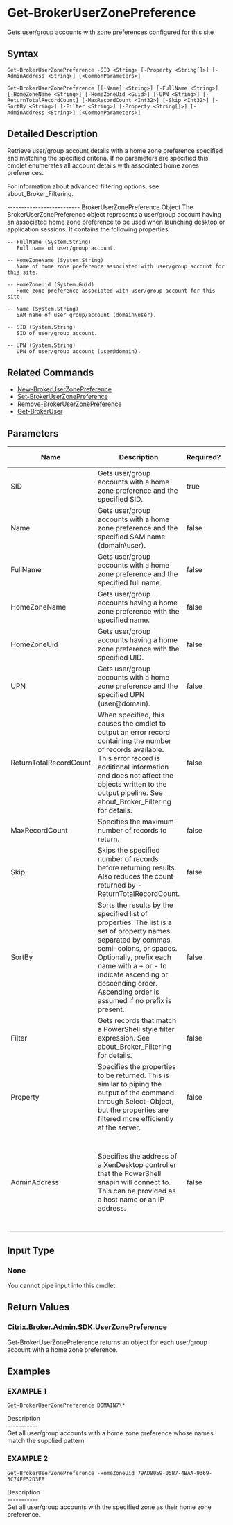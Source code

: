 ﻿# Get-BrokerUserZonePreference

   Gets user/group accounts with zone preferences configured for this site

## Syntax
```
Get-BrokerUserZonePreference -SID <String> [-Property <String[]>] [-AdminAddress <String>] [<CommonParameters>]

Get-BrokerUserZonePreference [[-Name] <String>] [-FullName <String>] [-HomeZoneName <String>] [-HomeZoneUid <Guid>] [-UPN <String>] [-ReturnTotalRecordCount] [-MaxRecordCount <Int32>] [-Skip <Int32>] [-SortBy <String>] [-Filter <String>] [-Property <String[]>] [-AdminAddress <String>] [<CommonParameters>]
```

## Detailed Description
   Retrieve user/group account details with a home zone preference specified and matching the specified criteria. If no parameters are specified this cmdlet enumerates all account details with associated home zones preferences.

For information about advanced filtering options, see about_Broker_Filtering.


-------------------------- BrokerUserZonePreference Object
The BrokerUserZonePreference object represents a user/group account having an associated home zone preference to be used when launching desktop or application sessions. It contains the following properties:

    -- FullName (System.String)
       Full name of user/group account.

    -- HomeZoneName (System.String)
       Name of home zone preference associated with user/group account for this site.

    -- HomeZoneUid (System.Guid)
       Home zone preference associated with user/group account for this site.

    -- Name (System.String)
       SAM name of user group/account (domain\user).

    -- SID (System.String)
       SID of user/group account.

    -- UPN (System.String)
       UPN of user/group account (user@domain).

## Related Commands
  * [New-BrokerUserZonePreference](New-BrokerUserZonePreference/)
  * [Set-BrokerUserZonePreference](Set-BrokerUserZonePreference/)
  * [Remove-BrokerUserZonePreference](Remove-BrokerUserZonePreference/)
  * [Get-BrokerUser](Get-BrokerUser/)
## Parameters

| Name   | Description | Required? | Pipeline Input | Default Value |
| --- | --- | --- | --- | --- |
| SID | Gets user/group accounts with a home zone preference and the specified SID. | true | false |  |
| Name | Gets user/group accounts with a home zone preference and the specified SAM name (domain\user). | false | false |  |
| FullName | Gets user/group accounts with a home zone preference and the specified full name. | false | false |  |
| HomeZoneName | Gets user/group accounts having a home zone preference with the specified name. | false | false |  |
| HomeZoneUid | Gets user/group accounts having a home zone preference with the specified UID. | false | false |  |
| UPN | Gets user/group accounts with a home zone preference and the specified UPN (user@domain). | false | false |  |
| ReturnTotalRecordCount | When specified, this causes the cmdlet to output an error record containing the number of records available. This error record is additional information and does not affect the objects written to the output pipeline. See about_Broker_Filtering for details. | false | false | False |
| MaxRecordCount | Specifies the maximum number of records to return. | false | false | 250 |
| Skip | Skips the specified number of records before returning results. Also reduces the count returned by -ReturnTotalRecordCount. | false | false | 0 |
| SortBy | Sorts the results by the specified list of properties. The list is a set of property names separated by commas, semi-colons, or spaces. Optionally, prefix each name with a + or - to indicate ascending or descending order. Ascending order is assumed if no prefix is present. | false | false | The default sort order is by name or unique identifier. |
| Filter | Gets records that match a PowerShell style filter expression. See about_Broker_Filtering for details. | false | false |  |
| Property | Specifies the properties to be returned. This is similar to piping the output of the command through Select-Object, but the properties are filtered more efficiently at the server. | false | false |  |
| AdminAddress | Specifies the address of a XenDesktop controller that the PowerShell snapin will connect to. This can be provided as a host name or an IP address. | false | false | Localhost. Once a value is provided by any cmdlet, this value will become the default. |

## Input Type
### None
   You cannot pipe input into this cmdlet.
## Return Values
### Citrix.Broker.Admin.SDK.UserZonePreference
   Get-BrokerUserZonePreference returns an object for each user/group account with a home zone preference.
## Examples

### EXAMPLE 1
```
Get-BrokerUserZonePreference DOMAIN7\*
```
   Description<br>-----------<br>Get all user/group accounts with a home zone preference whose names match the supplied pattern
### EXAMPLE 2
```
Get-BrokerUserZonePreference -HomeZoneUid 79AD8059-05B7-4BAA-9369-5C74EF52D3EB
```
   Description<br>-----------<br>Get all user/group accounts with the specified zone as their home zone preference.
